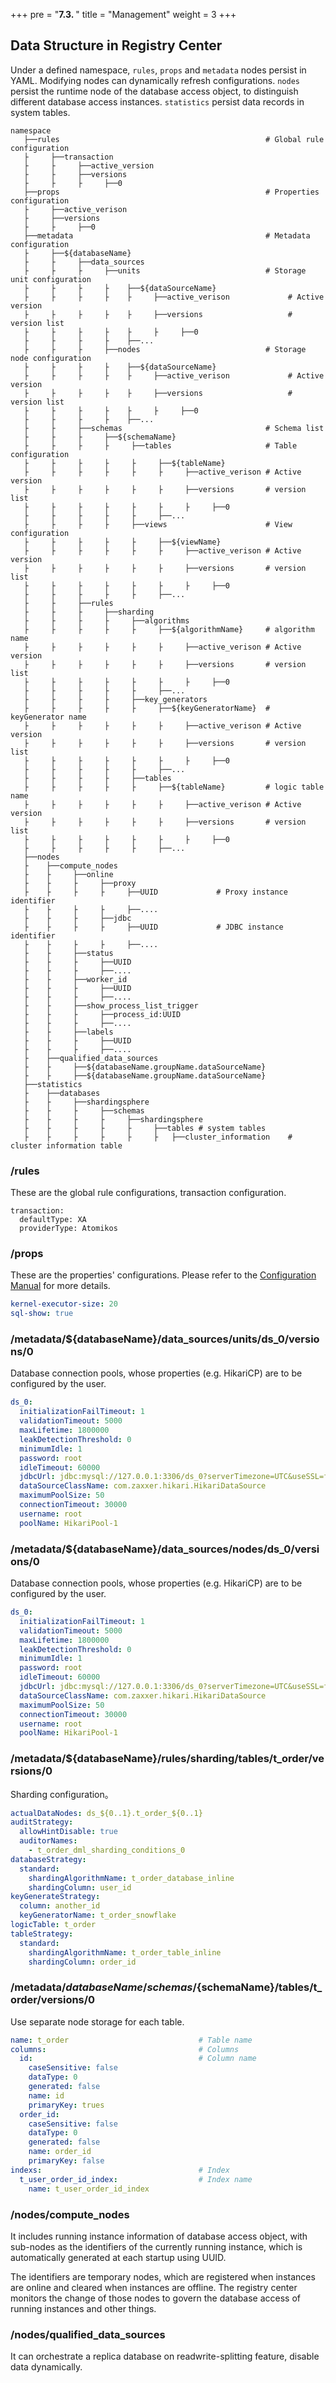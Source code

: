 +++
pre = "<b>7.3. </b>"
title = "Management"
weight = 3
+++

## Data Structure in Registry Center

Under a defined namespace, `rules`, `props` and `metadata` nodes persist in YAML. Modifying nodes can dynamically refresh configurations.
`nodes` persist the runtime node of the database access object, to distinguish different database access instances.
`statistics` persist data records in system tables.

```
namespace
   ├──rules                                              # Global rule configuration
   ├     ├──transaction
   ├     ├     ├──active_version                                     
   ├     ├     ├──versions  
   ├     ├     ├     ├──0       
   ├──props                                              # Properties configuration
   ├     ├──active_verison                                     
   ├     ├──versions  
   ├     ├     ├──0                  
   ├──metadata                                           # Metadata configuration
   ├     ├──${databaseName} 
   ├     ├     ├──data_sources                          
   ├     ├     ├     ├──units 							 # Storage unit configuration
   ├     ├     ├     ├    ├──${dataSourceName}                        
   ├     ├     ├     ├    ├     ├──active_verison             # Active version                                 
   ├     ├     ├     ├    ├     ├──versions                   # version list
   ├     ├     ├     ├    ├     ├     ├──0
   ├     ├     ├     ├    ├──...   
   ├     ├     ├     ├──nodes 							 # Storage node configuration
   ├     ├     ├     ├    ├──${dataSourceName}                        
   ├     ├     ├     ├    ├     ├──active_verison             # Active version                                 
   ├     ├     ├     ├    ├     ├──versions                   # version list
   ├     ├     ├     ├    ├     ├     ├──0
   ├     ├     ├     ├    ├──...                             
   ├     ├     ├──schemas                                # Schema list
   ├     ├     ├     ├──${schemaName}                    
   ├     ├     ├     ├     ├──tables                     # Table configuration
   ├     ├     ├     ├     ├     ├──${tableName}         
   ├     ├     ├     ├     ├     ├     ├──active_verison # Active version                                 
   ├     ├     ├     ├     ├     ├     ├──versions       # version list
   ├     ├     ├     ├     ├     ├     ├     ├──0
   ├     ├     ├     ├     ├     ├──...  
   ├     ├     ├     ├     ├──views                      # View configuration
   ├     ├     ├     ├     ├     ├──${viewName}
   ├     ├     ├     ├     ├     ├     ├──active_verison # Active version                           
   ├     ├     ├     ├     ├     ├     ├──versions       # version list
   ├     ├     ├     ├     ├     ├     ├     ├──0
   ├     ├     ├     ├     ├     ├──...  
   ├     ├     ├──rules
   ├     ├     ├     ├──sharding
   ├     ├     ├     ├     ├──algorithms
   ├     ├     ├     ├     ├     ├──${algorithmName}     # algorithm name
   ├     ├     ├     ├     ├     ├     ├──active_verison # Active version                           
   ├     ├     ├     ├     ├     ├     ├──versions       # version list
   ├     ├     ├     ├     ├     ├     ├     ├──0
   ├     ├     ├     ├     ├     ├──...
   ├     ├     ├     ├     ├──key_generators
   ├     ├     ├     ├     ├     ├──${keyGeneratorName}  # keyGenerator name
   ├     ├     ├     ├     ├     ├     ├──active_verison # Active version                           
   ├     ├     ├     ├     ├     ├     ├──versions       # version list
   ├     ├     ├     ├     ├     ├     ├     ├──0
   ├     ├     ├     ├     ├     ├──...         
   ├     ├     ├     ├     ├──tables
   ├     ├     ├     ├     ├     ├──${tableName}         # logic table name
   ├     ├     ├     ├     ├     ├     ├──active_verison # Active version                           
   ├     ├     ├     ├     ├     ├     ├──versions       # version list
   ├     ├     ├     ├     ├     ├     ├     ├──0
   ├     ├     ├     ├     ├     ├──...          
   ├──nodes
   ├    ├──compute_nodes
   ├    ├     ├──online
   ├    ├     ├     ├──proxy
   ├    ├     ├     ├     ├──UUID             # Proxy instance identifier
   ├    ├     ├     ├     ├──....
   ├    ├     ├     ├──jdbc
   ├    ├     ├     ├     ├──UUID             # JDBC instance identifier
   ├    ├     ├     ├     ├──....   
   ├    ├     ├──status
   ├    ├     ├     ├──UUID                   
   ├    ├     ├     ├──....
   ├    ├     ├──worker_id
   ├    ├     ├     ├──UUID
   ├    ├     ├     ├──....
   ├    ├     ├──show_process_list_trigger
   ├    ├     ├     ├──process_id:UUID
   ├    ├     ├     ├──....
   ├    ├     ├──labels                      
   ├    ├     ├     ├──UUID
   ├    ├     ├     ├──....               
   ├    ├──qualified_data_sources                       
   ├    ├     ├──${databaseName.groupName.dataSourceName}
   ├    ├     ├──${databaseName.groupName.dataSourceName}
   ├──statistics
   ├    ├──databases
   ├    ├     ├──shardingsphere
   ├    ├     ├     ├──schemas
   ├    ├     ├     ├     ├──shardingsphere
   ├    ├     ├     ├     ├     ├──tables # system tables
   ├    ├     ├     ├     ├     ├   ├──cluster_information    # cluster information table
```

### /rules

These are the global rule configurations, transaction configuration.

```
transaction:
  defaultType: XA
  providerType: Atomikos
```

### /props

These are the properties' configurations. Please refer to the [Configuration Manual](/en/user-manual/common-config/props/) for more details.

```yaml
kernel-executor-size: 20
sql-show: true
```

### /metadata/${databaseName}/data_sources/units/ds_0/versions/0

Database connection pools, whose properties (e.g. HikariCP) are to be configured by the user.

```yaml
ds_0:
  initializationFailTimeout: 1
  validationTimeout: 5000
  maxLifetime: 1800000
  leakDetectionThreshold: 0
  minimumIdle: 1
  password: root
  idleTimeout: 60000
  jdbcUrl: jdbc:mysql://127.0.0.1:3306/ds_0?serverTimezone=UTC&useSSL=false
  dataSourceClassName: com.zaxxer.hikari.HikariDataSource
  maximumPoolSize: 50
  connectionTimeout: 30000
  username: root
  poolName: HikariPool-1
```

### /metadata/${databaseName}/data_sources/nodes/ds_0/versions/0

Database connection pools, whose properties (e.g. HikariCP) are to be configured by the user.

```yaml
ds_0:
  initializationFailTimeout: 1
  validationTimeout: 5000
  maxLifetime: 1800000
  leakDetectionThreshold: 0
  minimumIdle: 1
  password: root
  idleTimeout: 60000
  jdbcUrl: jdbc:mysql://127.0.0.1:3306/ds_0?serverTimezone=UTC&useSSL=false
  dataSourceClassName: com.zaxxer.hikari.HikariDataSource
  maximumPoolSize: 50
  connectionTimeout: 30000
  username: root
  poolName: HikariPool-1
```


### /metadata/${databaseName}/rules/sharding/tables/t_order/versions/0

Sharding configuration。

```yaml
actualDataNodes: ds_${0..1}.t_order_${0..1}
auditStrategy:
  allowHintDisable: true
  auditorNames:
    - t_order_dml_sharding_conditions_0
databaseStrategy:
  standard:
    shardingAlgorithmName: t_order_database_inline
    shardingColumn: user_id
keyGenerateStrategy:
  column: another_id
  keyGeneratorName: t_order_snowflake
logicTable: t_order
tableStrategy:
  standard:
    shardingAlgorithmName: t_order_table_inline
    shardingColumn: order_id
```

### /metadata/${databaseName}/schemas/${schemaName}/tables/t_order/versions/0

Use separate node storage for each table.

```yaml
name: t_order                             # Table name
columns:                                  # Columns
  id:                                     # Column name
    caseSensitive: false
    dataType: 0
    generated: false
    name: id
    primaryKey: trues
  order_id:
    caseSensitive: false
    dataType: 0
    generated: false
    name: order_id
    primaryKey: false
indexs:                                   # Index
  t_user_order_id_index:                  # Index name
    name: t_user_order_id_index
```

### /nodes/compute_nodes

It includes running instance information of database access object, with sub-nodes as the identifiers of the currently running instance, which is automatically generated at each startup using UUID.

The identifiers are temporary nodes, which are registered when instances are online and cleared when instances are offline. The registry center monitors the change of those nodes to govern the database access of running instances and other things.

### /nodes/qualified_data_sources

It can orchestrate a replica database on readwrite-splitting feature, disable data dynamically.
